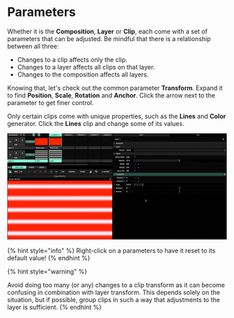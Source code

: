 # Parameters

Whether it is the **Composition**, **Layer** or **Clip**, each come with a set of parameters that can be adjusted. Be mindful that there is a relationship between all three:

* Changes to a clip affects only the clip. 
* Changes to a layer affects all clips on that layer.
* Changes to the composition affects all layers.

Knowing that, let's check out the common parameter **Transform**. Expand it to find **Position**, **Scale**, **Rotation** and **Anchor**.  Click the arrow next to the parameter to get finer control.

Only certain clips come with unique properties, such as the **Lines** and **Color** generator. Click the **Lines** clip and change some of its values.

![](../../../../.gitbook/assets/resolume-parameters2.gif)

{% hint style="info" %}
Right-click on a parameters to have it reset to its default value!
{% endhint %}

{% hint style="warning" %}


Avoid doing too many \(or any\) changes to a clip transform as it can become confusing in combination with layer transform. This depends solely on the situation, but if possible, group clips in such a way that adjustments to the layer is sufficient.
{% endhint %}

